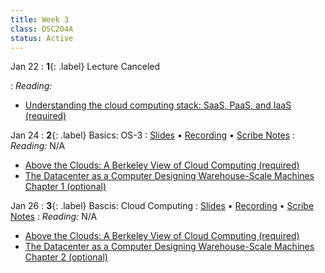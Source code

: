 ```yaml
---
title: Week 3
class: DSC204A
status: Active
---
```


Jan 22
: **1**{: .label} Lecture Canceled
  <!-- : [Slides](assets/slides/6_os-2.pdf) &#8226; [Recording](#) -->
: *Reading:*
* [Understanding the cloud computing stack: SaaS, PaaS, and IaaS (required)](https://docs.rackspace.com/docs/understanding-the-cloud-computing-stack-saas-paas-iaas)


Jan 24
: **2**{: .label} Basics: OS-3
  : [Slides](assets/slides/6_os-3.pdf) &#8226; [Recording](https://podcast.ucsd.edu/watch/wi24/dsc204a_a00/7) &#8226; [Scribe Notes](#)
: *Reading:* N/A
* [Above the Clouds: A Berkeley View of Cloud Computing (required)](https://www2.eecs.berkeley.edu/Pubs/TechRpts/2009/EECS-2009-28.pdf)
* [The Datacenter as a Computer Designing Warehouse-Scale Machines Chapter 1 (optional)](https://link.springer.com/chapter/10.1007/978-3-031-01761-2_1)


Jan 26
: **3**{: .label} Bascis: Cloud Computing
  : [Slides](#) &#8226; [Recording](#) &#8226; [Scribe Notes](#)
: *Reading:* N/A
* [Above the Clouds: A Berkeley View of Cloud Computing (required)](https://www2.eecs.berkeley.edu/Pubs/TechRpts/2009/EECS-2009-28.pdf)
* [The Datacenter as a Computer Designing Warehouse-Scale Machines Chapter 2 (optional)](https://link.springer.com/chapter/10.1007/978-3-031-01761-2_2)